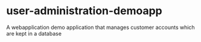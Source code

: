 # user-administration-demoapp
A webapplication demo application that manages customer accounts which are kept in a database
